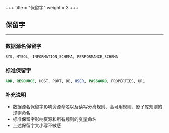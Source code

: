 +++
title = "保留字"
weight = 3
+++

## 保留字

---

### 数据源名保留字

```sql
SYS, MYSQL, INFORMATION_SCHEMA, PERFORMANCE_SCHEMA
```

### 标准保留字

```sql
ADD, RESOURCE, HOST, PORT, DB, USER, PASSWORD, PROPERTIES, URL
```

### 补充说明

- 数据源名保留字影响资源命名以及读写分离规则、高可用规则、影子库规则的规则命名
- 标准保留字影响资源和所有规则的变量命名
- 上述保留字大小写不敏感